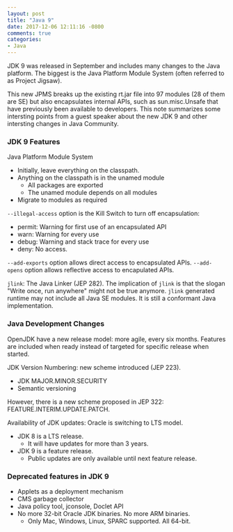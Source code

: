```yaml
---
layout: post
title: "Java 9"
date: 2017-12-06 12:11:16 -0800
comments: true
categories: 
- Java
---
```


JDK 9 was released in September and includes many changes to the Java platform. 
The biggest is the Java Platform Module System (often referred to as Project Jigsaw). 
<!--more-->
This new JPMS breaks up the existing rt.jar file into 97 modules (28 of them are SE) but also encapsulates internal APIs, such as sun.misc.Unsafe that have previously been available to developers.
This note summarizes some intersting points from a guest speaker about the new JDK 9 and other intersting changes in Java Community.

### JDK 9 Features

Java Platform Module System 

* Initially, leave everything on the classpath.
* Anything on the classpath is in the unamed module
  * All packages are exported
  * The unamed module depends on all modules
* Migrate to modules as required 

`--illegal-access` option is the Kill Switch to turn off encapsulation:

* permit: Warning for first use of an encapsulated API
* warn: Warning for every use
* debug: Warning and stack trace for every use
* deny: No access.

`--add-exports` option allows direct access to encapsulated APIs.
`--add-opens` option allows reflective access to encapulated APIs.

`jlink`: The Java Linker (JEP 282).
The implication of `jlink` is that the slogan "Write once, run anywhere" might not be true anymore.
`jlink` generated runtime may not include all Java SE modules.
It is still a conformant Java implementation.

### Java Development Changes

OpenJDK have a new release model: more agile, every six months.
Features are included when ready instead of targeted for specific release when started.

JDK Version Numbering: new scheme introduced (JEP 223).

* JDK MAJOR.MINOR.SECURITY
* Semantic versioning

However, there is a new scheme proposed in JEP 322: FEATURE.INTERIM.UPDATE.PATCH.

Availability of JDK updates: Oracle is switching to LTS model.

* JDK 8 is a LTS release. 
  * It will have updates for more than 3 years.
* JDK 9 is a feature release. 
  * Public updates are only available until next feature release.

### Deprecated features in JDK 9

* Applets as a deployment mechanism
* CMS garbage collector
* Java policy tool, jconsole, Doclet API
* No more 32-bit Oracle JDK binaries. No more ARM binaries.
  * Only Mac, Windows, Linux, SPARC supported. All 64-bit.
